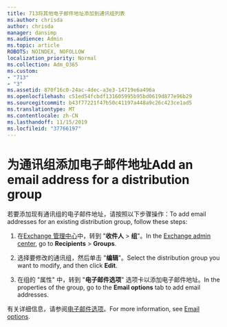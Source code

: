 ```yaml
---
title: 713将其他电子邮件地址添加到通讯组列表
ms.author: chrisda
author: chrisda
manager: dansimp
ms.audience: Admin
ms.topic: article
ROBOTS: NOINDEX, NOFOLLOW
localization_priority: Normal
ms.collection: Adm_O365
ms.custom:
- "713"
- "3"
ms.assetid: 870f16c0-24ac-4dec-a3e3-14719e6a496a
ms.openlocfilehash: c51ed54fcbdf131605995b95bd0619d877e96b29
ms.sourcegitcommit: b43f77221f47b50c41197a448a9c26c423ce1ad5
ms.translationtype: MT
ms.contentlocale: zh-CN
ms.lasthandoff: 11/15/2019
ms.locfileid: "37766197"
---
```

# <a name="add-an-email-address-for-a-distribution-group"></a><span data-ttu-id="6b85a-102">为通讯组添加电子邮件地址</span><span class="sxs-lookup"><span data-stu-id="6b85a-102">Add an email address for a distribution group</span></span>

<span data-ttu-id="6b85a-103">若要添加现有通讯组的电子邮件地址，请按照以下步骤操作：</span><span class="sxs-lookup"><span data-stu-id="6b85a-103">To add email addresses for an existing distribution group, follow these steps:</span></span>

1. <span data-ttu-id="6b85a-104">在[Exchange 管理中心](https://outlook.office365.com/ecp/)中，转到 "**收件人** \> **组**"。</span><span class="sxs-lookup"><span data-stu-id="6b85a-104">In the [Exchange admin center](https://outlook.office365.com/ecp/), go to **Recipients** \> **Groups**.</span></span>

2. <span data-ttu-id="6b85a-105">选择要修改的通讯组，然后单击 "**编辑**"。</span><span class="sxs-lookup"><span data-stu-id="6b85a-105">Select the distribution group you want to modify, and then click **Edit**.</span></span>

3. <span data-ttu-id="6b85a-106">在组的 "属性" 中，转到 "**电子邮件选项**" 选项卡以添加电子邮件地址。</span><span class="sxs-lookup"><span data-stu-id="6b85a-106">In the properties of the group, go to the **Email options** tab to add email addresses.</span></span> 

<span data-ttu-id="6b85a-107">有关详细信息，请参阅[电子邮件选项](https://technet.microsoft.com/library/bb124513.aspx#emailoptions)。</span><span class="sxs-lookup"><span data-stu-id="6b85a-107">For more information, see [Email options](https://technet.microsoft.com/library/bb124513.aspx#emailoptions).</span></span>
